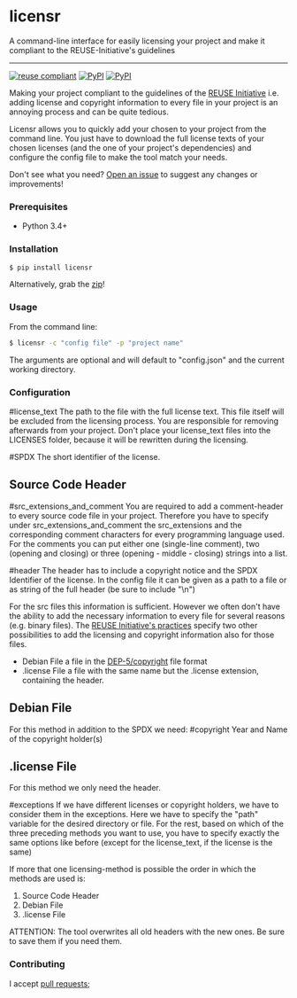 # licensr
A command-line interface for easily licensing your project and make it compliant to the REUSE-Initiative's guidelines

---
[![reuse compliant](https://reuse.software/badge/reuse-compliant.svg)](https://reuse.software/)
[![PyPI](https://img.shields.io/pypi/v/licensr.svg?maxAge=3700)](http://pypi.python.org/pypi/licensr)
[![PyPI](https://img.shields.io/pypi/pyversions/licensr.svg?maxAge=3700)](http://pypi.python.org/pypi/licensr)

Making your project compliant to the guidelines of the [REUSE Initiative](https://reuse.software/) i.e. adding license and copyright information to every file in your project is an annoying process and can be quite tedious.

Licensr allows you to quickly add your chosen to your project from the command line. 
You just have to download the full license texts of your chosen licenses (and the one of your project's dependencies) and configure the config file to make the tool match your needs.

Don't see what you need?
[Open an issue](https://github.com/max-elia/licensr/issues/new)
to suggest any changes or improvements!

### Prerequisites

* Python 3.4+

### Installation

```bash
$ pip install licensr
```

Alternatively, grab the
[zip](https://github.com/max-elia/licensr/tarball/v0.1)!

### Usage

From the command line:

```bash
$ licensr -c "config file" -p "project name"
```

The arguments are optional and will default to "config.json" and the current working directory.

### Configuration

#license_text
The path to the file with the full license text. This file itself will be excluded from the licensing process. You are responsible for removing afterwards from your project.
Don't place your license_text files into the LICENSES folder, because it will be rewritten during the licensing.

#SPDX
The short identifier of the license.

## Source Code Header
#src_extensions_and_comment
You are required to add a comment-header to every source code file in your project. Therefore you have to specify under src_extensions_and_comment the src_extensions and the corresponding comment characters for every programming language used.
For the comments you can put either one (single-line comment), two (opening and closing) or three (opening - middle - closing) strings into a list.

#header
The header has to include a copyright notice and the SPDX Identifier of the license. In the config file it can be given as a path to a file or as string of the full header (be sure to include "\n")

For the src files this information is sufficient.
However we often don't have the ability to add the necessary information to every file for several reasons (e.g. binary files).
The [REUSE Initiative's practices](https://reuse.software/practices/2.0/) specify two other possibilities to add the licensing and copyright information also for those files.
* Debian File
	a file in the [DEP-5/copyright](https://www.debian.org/doc/packaging-manuals/copyright-format/1.0/) file format
* .license File
	a file with the same name but the .license extension, containing the header.

## Debian File
For this method in addition to the SPDX we need:
#copyright
Year and Name of the copyright holder(s)

## .license File
For this method we only need the header.

#exceptions
If we have different licenses or copyright holders, we have to consider them in the exceptions. Here we have to specify the "path" variable for the desired directory or file. For the rest, based on which of the three preceding methods you want to use, you have to specify exactly the same options like before (except for the license_text, if the license is the same)

If more that one licensing-method is possible the order in which the methods are used is:
1. Source Code Header
2. Debian File
3. .license File

ATTENTION: The tool overwrites all old headers with the new ones. Be sure to save them if you need them.


### Contributing

I accept [pull requests](https://github.com/max-elia/licensr/compare);